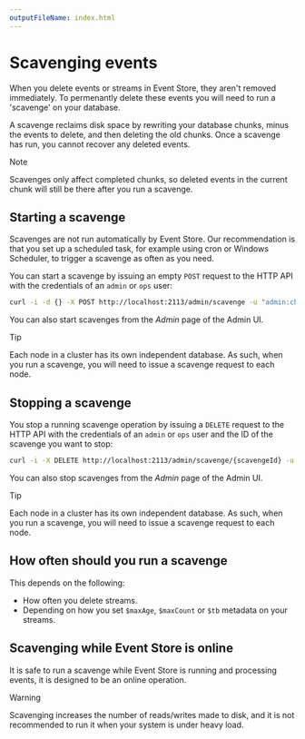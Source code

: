 ```yaml
---
outputFileName: index.html
---
```


# Scavenging events

When you delete events or streams in Event Store, they aren't removed immediately. To permenantly delete these events you will need to run a 'scavenge' on your database.

A scavenge reclaims disk space by rewriting your database chunks, minus the events to delete, and then deleting the old chunks. Once a scavenge has run, you cannot recover any deleted events.

> [!NOTE]
> Scavenges only affect completed chunks, so deleted events in the current chunk will still be there after you run a scavenge.

## Starting a scavenge

Scavenges are not run automatically by Event Store. Our recommendation is that you set up a scheduled task, for example using cron or Windows Scheduler, to trigger a scavenge as often as you need.

You can start a scavenge by issuing an empty `POST` request to the HTTP API with the credentials of an `admin` or `ops` user:

```bash
curl -i -d {} -X POST http://localhost:2113/admin/scavenge -u "admin:changeit"
```

You can also start scavenges from the _Admin_ page of the Admin UI.

> [!TIP]
> Each node in a cluster has its own independent database. As such, when you run a scavenge, you will need to issue a scavenge request to each node.

## Stopping a scavenge

You stop a running scavenge operation by issuing a `DELETE` request to the HTTP API with the credentials of an `admin` or `ops` user and the ID of the scavenge you want to stop:

```bash
curl -i -X DELETE http://localhost:2113/admin/scavenge/{scavengeId} -u "admin:changeit"
```

You can also stop scavenges from the _Admin_ page of the Admin UI.

> [!TIP]
> Each node in a cluster has its own independent database. As such, when you run a scavenge, you will need to issue a scavenge request to each node.

## How often should you run a scavenge

This depends on the following:

-   How often you delete streams.
-   Depending on how you set `$maxAge`, `$maxCount` or `$tb` metadata on your streams.

## Scavenging while Event Store is online

It is safe to run a scavenge while Event Store is running and processing events, it is designed to be an online operation.

> [!WARNING]
> Scavenging increases the number of reads/writes made to disk, and it is not recommended to run it when your system is under heavy load.
